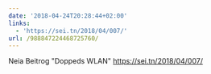 ```yaml
---
date: '2018-04-24T20:28:44+02:00'
links:
  - 'https://sei.tn/2018/04/007/'
url: /988847224468725760/
---
```

Neia Beitrog "Doppeds WLAN" https://sei.tn/2018/04/007/
